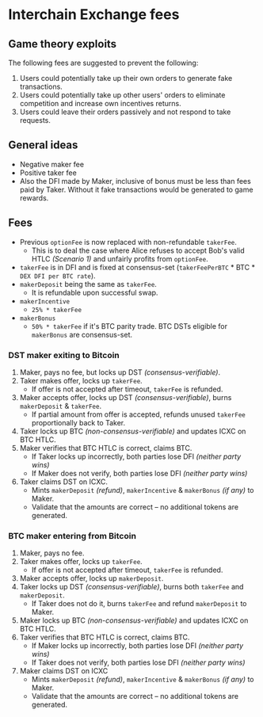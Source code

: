# Interchain Exchange fees

## Game theory exploits

The following fees are suggested to prevent the following:

1. Users could potentially take up their own orders to generate fake transactions.
1. Users could potentially take up other users' orders to eliminate competition and increase own incentives returns.
1. Users could leave their orders passively and not respond to take requests.

## General ideas

- Negative maker fee
- Positive taker fee
- Also the DFI made by Maker, inclusive of bonus must be less than fees paid by Taker. Without it fake transactions would be generated to game rewards.

## Fees

- Previous `optionFee` is now replaced with non-refundable `takerFee`.
    - This is to deal the case where Alice refuses to accept Bob's valid HTLC _(Scenario 1)_ and unfairly profits from `optionFee`.
- `takerFee` is in DFI and is fixed at consensus-set (`takerFeePerBTC` * BTC * `DEX DFI per BTC rate`).
- `makerDeposit` being the same as `takerFee`.
    - It is refundable upon successful swap.
- `makerIncentive`
    - `25% * takerFee`
- `makerBonus`
    - `50% * takerFee` if it's BTC parity trade. BTC DSTs eligible for `makerBonus` are consensus-set.


### DST maker exiting to Bitcoin

1. Maker, pays no fee, but locks up DST _(consensus-verifiable)_.
2. Taker makes offer, locks up `takerFee`.
    - If offer is not accepted after timeout, `takerFee` is refunded.
3. Maker accepts offer, locks up DST _(consensus-verifiable)_, burns `makerDeposit` & `takerFee`.
    - If partial amount from offer is accepted, refunds unused `takerFee` proportionally back to Taker.
4. Taker locks up BTC _(non-consensus-verifiable)_ and updates ICXC on BTC HTLC.
5. Maker verifies that BTC HTLC is correct, claims BTC.
    - If Taker locks up incorrectly, both parties lose DFI _(neither party wins)_
    - If Maker does not verify, both parties lose DFI _(neither party wins)_
6. Taker claims DST on ICXC.
    - Mints `makerDeposit` _(refund)_, `makerIncentive` & `makerBonus` _(if any)_ to Maker.
    - Validate that the amounts are correct – no additional tokens are generated.

### BTC maker entering from Bitcoin

1. Maker, pays no fee.
2. Taker makes offer, locks up `takerFee`.
    - If offer is not accepted after timeout, `takerFee` is refunded.
3. Maker accepts offer, locks up `makerDeposit`.
4. Taker locks up DST _(consensus-verifiable)_, burns both `takerFee` and `makerDeposit`.
    - If Taker does not do it, burns `takerFee` and refund `makerDeposit` to Maker.
5. Maker locks up BTC _(non-consensus-verifiable)_ and updates ICXC on BTC HTLC.
6. Taker verifies that BTC HTLC is correct, claims BTC.
    - If Maker locks up incorrectly, both parties lose DFI _(neither party wins)_
    - If Taker does not verify, both parties lose DFI _(neither party wins)_
7. Maker claims DST on ICXC
    - Mints `makerDeposit` _(refund)_, `makerIncentive` & `makerBonus` _(if any)_ to Maker.
    - Validate that the amounts are correct – no additional tokens are generated.
